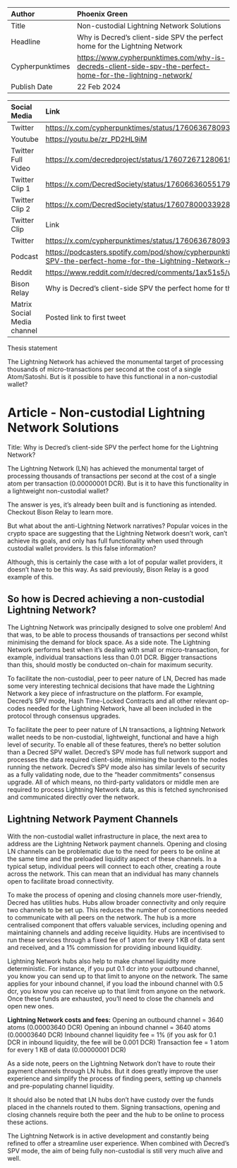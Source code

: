 | Author | Phoenix Green |
| :---- | :---- |
| Title | Non-custodial Lightning Network Solutions |
| Headline  | Why is Decred’s client-side SPV the perfect home for the Lightning Network |
| Cypherpunktimes | https://www.cypherpunktimes.com/why-is-decreds-client-side-spv-the-perfect-home-for-the-lightning-network/ |
| Publish Date | 22 Feb 2024 |

| Social Media | Link |
| :---- | :---- |
| Twitter | https://x.com/cypherpunktimes/status/1760636780934562041 |
| Youtube| https://youtu.be/zr_PD2HL9iM |
| Twitter Full Video | https://x.com/decredproject/status/1760726712806199413 |
| Twitter Clip 1 | https://x.com/DecredSociety/status/1760663605517922334 |
| Twitter Clip 2 | https://x.com/DecredSociety/status/1760780003392815272 |
| Twitter Clip | Link |
| Twitter | https://x.com/cypherpunktimes/status/1760636780934562041 |
| Podcast | https://podcasters.spotify.com/pod/show/cypherpunktimes/episodes/Why-is-Decreds-client-side-SPV-the-perfect-home-for-the-Lightning-Network-e2g4hll |
| Reddit  | https://www.reddit.com/r/decred/comments/1ax51s5/why_is_decreds_clientside_spv_the_perfect_home/ |
| Bison Relay | Why is Decred’s client-side SPV the perfect home for the Lightning Network? |
| Matrix Social Media channel | Posted link to first tweet|

Thesis statement 

The Lightning Network has achieved the monumental target of processing thousands of micro-transactions per second at the cost of a single Atom/Satoshi. But is it possible to have this functional in a non-custodial wallet?


# Article - Non-custodial Lightning Network Solutions
Title: Why is Decred’s client-side SPV the perfect home for the Lightning Network? 

The Lightning Network (LN) has achieved the monumental target of processing thousands of transactions per second at the cost of a single atom per transaction (0.00000001 DCR). But is it to have this functionality in a lightweight non-custodial wallet? 

The answer is yes, it’s already been built and is functioning as intended. Checkout Bison Relay to learn more.

But what about the anti-Lightning Network narratives? Popular voices in the crypto space are suggesting that the Lightning Network doesn’t work, can’t achieve its goals, and only has full functionality when used through custodial wallet providers. Is this false information?

Although, this is certainly the case with a lot of popular wallet providers, it doesn’t have to be this way. As said previously, Bison Relay is a good example of this.

## So how is Decred achieving a non-custodial Lightning Network?

The Lightning Network was principally designed to solve one problem! And that was, to be able to process thousands of transactions per second whilst minimising the demand for block space. As a side note. The Lightning Network performs best when it’s dealing with small or micro-transaction, for example, individual transactions less than 0.01 DCR. Bigger transactions than this, should mostly be conducted on-chain for maximum security.

To facilitate the non-custodial, peer to peer nature of LN, Decred has made some very interesting technical decisions that have made the Lightning Network a key piece of infrastructure on the platform. For example, Decred’s SPV mode, Hash Time-Locked Contracts and all other relevant op-codes needed for the Lightning Network, have all been included in the protocol through consensus upgrades.

To facilitate the peer to peer nature of LN transactions, a lightning Network wallet needs to be non-custodial, lightweight, functional and have a high level of security. To enable all of these features, there’s no better solution than a Decred SPV wallet. Decred’s SPV mode has full network support and processes the data required client-side, minimising the burden to the nodes running the network. Decred’s SPV mode also has similar levels of security as a fully validating node, due to the “header commitments” consensus upgrade. All of which means, no third-party validators or middle men are required to process Lightning Network data, as this is fetched synchronised and communicated directly over the network.

## Lightning Network Payment Channels

With the non-custodial wallet infrastructure in place, the next area to address are the Lightning Network payment channels. Opening and closing LN channels can be problematic due to the need for peers to be online at the same time and the preloaded liquidity aspect of these channels. In a typical setup, individual peers will connect to each other, creating a route across the network. This can mean that an individual has many channels open to facilitate broad connectivity.

To make the process of opening and closing channels more user-friendly, Decred has utilities hubs. Hubs allow broader connectivity and only require two channels to be set up. This reduces the number of connections needed to communicate with all peers on the network. The hub is a more centralised component that offers valuable services, including opening and maintaining channels and adding receive liquidity. Hubs are incentivised to run these services through a fixed fee of 1 atom for every 1 KB of data sent and received, and a 1% commission for providing inbound liquidity.

Lightning Network hubs also help to make channel liquidity more deterministic. For instance, if you put 0.1 dcr into your outbound channel, you know you can send up to that limit to anyone on the network. The same applies for your inbound channel, if you load the inbound channel with 0.5 dcr, you know you can receive up to that limit from anyone on the network. Once these funds are exhausted, you’ll need to close the channels and open new ones. 

**Lightning Network costs and fees:**
Opening an outbound channel = 3640 atoms (0.00003640 DCR)
Opening an inbound channel = 3640 atoms (0.00003640 DCR)
Inbound channel liquidity fee = 1% (if you ask for 0.1 DCR in inbound liquidity, the fee will be 0.001 DCR)
Transaction fee = 1 atom for every 1 KB of data (0.00000001 DCR)

As a side note, peers on the Lightning Network don’t have to route their payment channels through LN hubs. But it does greatly improve the user experience and simplify the process of finding peers, setting up channels and pre-populating channel liquidity.

It should also be noted that LN hubs don’t have custody over the funds placed in the channels routed to them. Signing transactions, opening and closing channels require both the peer and the hub to be online to process these actions. 

The Lightning Network is in active development and constantly being refined to offer a streamline user experience. When combined with Decred’s SPV mode, the aim of being fully non-custodial is still very much alive and well.

